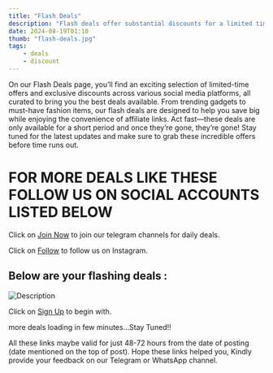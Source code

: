 ```yaml
---
title: "Flash Deals"
description: "Flash deals offer substantial discounts for a limited time, urging quick decisions to secure the ultimate savings."
date: 2024-08-19T01:10
thumb: "flash-deals.jpg"
tags: 
    - deals
    - discount
---
```


On our Flash Deals page, you’ll find an exciting selection of limited-time offers and exclusive discounts across various social media platforms, all curated to bring you the best deals available. From trending gadgets to must-have fashion items, our flash deals are designed to help you save big while enjoying the convenience of affiliate links. Act fast—these deals are only available for a short period and once they’re gone, they’re gone! Stay tuned for the latest updates and make sure to grab these incredible offers before time runs out.

# FOR MORE DEALS LIKE THESE FOLLOW US ON SOCIAL ACCOUNTS LISTED BELOW

Click on [Join Now](https://telegram.me/thecheapstore1 "Join Now Link") to join our telegram channels for daily deals.

Click on [Follow](https://www.instagram.com/tcs.offers/ "Follow Link") to follow us on Instagram.

## Below are your flashing deals :

<img src="https://asset22.ckassets.com/resources/image/staticpage_images/Flash%20New12-1723812496.png" alt="Description" class="w-full h-auto rounded-lg shadow-lg">


Click on [Sign Up](https://clnk.in/u1Yj "Sign Up Link") to begin with.

more deals loading in few minutes...Stay Tuned!!

All these links maybe valid for just 48-72 hours from the date of posting (date mentioned on the top of post). Hope these links helped you, Kindly provide your feedback on our Telegram or WhatsApp channel.